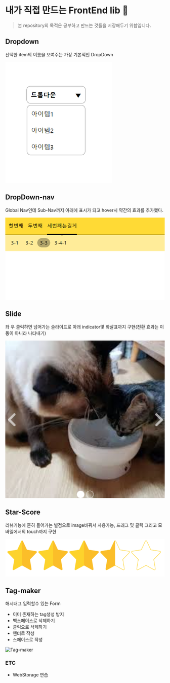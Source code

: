 # 내가 직접 만드는 FrontEnd lib 🐣

> 본 repository의 목적은 공부하고 만드는 것들을 저장해두기 위함입니다.

## Dropdown

선택한 item의 이름을 보여주는 가장 기본적인 DropDown

![dropdown](./introduce/dropdown.png)

## DropDown-nav

Global Nav인데 Sub-Nav까지 아래에 표시가 되고 hover시 약간의 효과를 추가했다.

![dropdown-nav](./introduce/dropdown-nav.png)

## Slide

좌 우 클릭하면 넘어가는 슬라이드로 아래 indicator및 화살표까지 구현(전환 효과는 이동이 아니라 나타내기)

![slide](./introduce/slide.png)

## Star-Score

리뷰기능에 흔히 들어가는 별점으로 image바꿔서 사용가능, 드래그 및 클릭 그리고 모바일에서의 touch까지 구현

![star-score](./introduce/star_score.png)

## Tag-maker

해시태그 입력할수 있는 Form

- 이미 존재하는 tag생성 방지
- 백스페이스로 삭제하기
- 클릭으로 삭제하기
- 엔터로 작성
- 스페이스로 작성

![Tag-maker](./introduce/tag-maker.png.png)

### ETC

- WebStorage 연습
